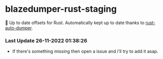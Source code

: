 # blazedumper-rust-staging

🚀 Up to date offsets for Rust. Automatically kept up to date thanks to [rust-auto-dumper](https://github.com/Akandesh/rust-auto-dumper).


### Last Update 26-11-2022 01:38:26
- If there's something missing then open a issue and i'll try to add it asap.